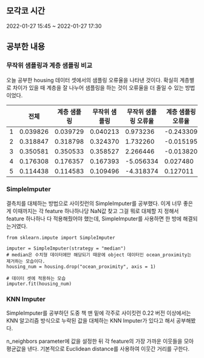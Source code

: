 ## 모각코 시간
2022-01-27 15:45 ~ 2022-01-27 17:30

## 공부한 내용
### 무작위 샘플링과 계층 샘플링 비교
오늘 공부한 housing 데이터 셋에서의 샘플링 오류율을 나타낸 것이다. 확실히 계층별로 차이가 있을 때 계층을 잘 나누어 샘플링을 하는 것이 오류율을 더 줄일 수 있는 방법이었다.

||전체|계층 샘플링|무작위 샘플링|무작위 샘플링 오류율|계층 샘플링 오류율|
|-|-|-|-|-|-|
|1|0.039826|0.039729|0.040213|0.973236|-0.243309|
|2|0.318847|0.318798|0.324370|1.732260|-0.015195|
|3|0.350581|0.350533|0.358527|2.266446|-0.013820|
|4|0.176308|0.176357|0.167393|-5.056334|0.027480|
|5|0.114438|0.114583|0.109496|-4.318374|0.127011|

### SimpleImputer
결측치를 대체하는 방법으로 사이킷런의 SimpleImputer를 공부했다. 이게 너무 좋은게 이때까지는 각 feature 하나하나당 NaN값 찾고 그걸 뭐로 대체할 지 정해서 feature 하나하나 다 적용해줬어야 했는데, SimpleImputer를 사용하면 한 방에 해결되는거였다.
```
from sklearn.impute import SimpleImputer

imputer = SimpleImputer(strategy = "median")
# median은 수치형 데이터에만 해당되기 때문에 object 데이터인 ocean_proximity는 제거하는 모습이다.
housing_num = housing.drop("ocean_proximity", axis = 1)

# 데이터 셋에 적용하는 모습
imputer.fit(housing_num)
```

### KNN Imputer
SimpleImputer를 공부하던 도중 책 맨 밑에 각주로 사이킷런 0.22 버전 이상에서는 KNN 알고리즘 방식으로 누락된 값을 대체하는 KNN Imputer가 있다고 해서 공부해봤다.

n_neighbors parameter에 값을 설정한 뒤 각 feature의 가장 가까운 이웃들을 모아 평균값을 낸다.
기본적으로 Euclidean distance를 사용하여 이웃간 거리를 구한다.

